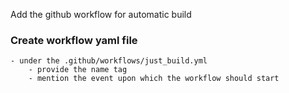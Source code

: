 Add the github workflow for automatic build

### Create workflow yaml file
    - under the .github/workflows/just_build.yml
        - provide the name tag
        - mention the event upon which the workflow should start

